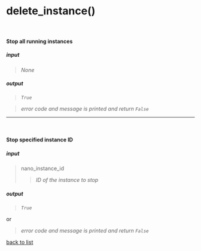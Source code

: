 # **delete_instance()**
<br/>

#### Stop all running instances  
##### input
>*None*

##### output
>*`True`*

>*error code and message is printed and return `False`*

---------

<br/>

#### Stop specified instance ID    
##### input
>nano_instance_id   
>>*ID of the instance to stop*

##### output
>*`True`*

or
>*error code and message is printed and return `False`*

[back to list](../Index.md)
